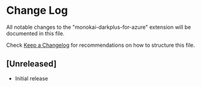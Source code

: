 # Change Log

All notable changes to the "monokai-darkplus-for-azure" extension will be documented in this file.

Check [Keep a Changelog](http://keepachangelog.com/) for recommendations on how to structure this file.

## [Unreleased]

- Initial release
